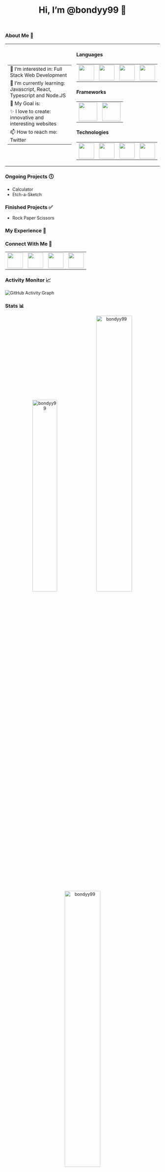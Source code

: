<header><h1>Hi, I’m @bondyy99 👋</h1></header>

<h3>About Me 👔</h3>

<table align="center">
<tr>
  <td valign="center">
    <table>
      <tr>
        <td>👀 I’m interested in: Full Stack Web Development</td>
      </tr>
      <tr>
        <td>🌱 I’m currently learning: Javascript, React, Typescript and Node.JS</td>
      </tr>
      <tr>
        <td>🎯 My Goal is:</td>
      </tr>
      <tr>
        <td>✨ I love to create: innovative and interesting websites</td>
      </tr>
      <tr>
        <td>📫 How to reach me: Twitter</td>
      </tr>
    </table> 
<td >
  <h4>Languages</h4>
  <table>
    <tr>
      <td>
        <img src="https://cdn-icons-png.flaticon.com/512/919/919827.png" width=50/>
      </td>
      <td>
        <img src="https://cdn-icons-png.flaticon.com/512/919/919826.png" width=50/>
      </td>
      <td>
        <img src="https://cdn-icons-png.flaticon.com/512/5968/5968292.png" width=50/>
      </td>
      <td>
        <img src="https://cdn-icons-png.flaticon.com/512/5968/5968381.png" width=50/>
      </td>
    </tr>
  </table>
  <h4>Frameworks</h4>
  <table>
    <tr>
      <td>
        <img src="https://cdn-icons-png.flaticon.com/512/1260/1260775.png" width=60/>
      </td>
      <td>
        <img src="https://cdn.freebiesupply.com/logos/thumbs/2x/nodejs-1-logo.png" height=60/>
      </td>
    </tr>
  </table>
  <h4>Technologies</h4>
  <table>
    <tr>
      <td>
        <img src="https://git-scm.com/images/logos/downloads/Git-Icon-1788C.png" width=50/>
      </td>
      <td>
        <img src="https://upload.wikimedia.org/wikipedia/commons/9/91/Octicons-mark-github.svg" width=50/>
      </td>
      <td>
        <img src="https://upload.wikimedia.org/wikipedia/commons/thumb/9/93/MongoDB_Logo.svg/1280px-MongoDB_Logo.svg.png" height=50/>
      </td>
      <td>
        <img src="https://logowik.com/content/uploads/images/visual-studio-code7642.jpg" height=50/>
      </td>
    </tr>
  </table>
  </td>

</tr>
</table>

<h3>Ongoing Projects 🕔</h3>

<ul>
  <li>Calculator</li>
  <li>Etch-a-Sketch</li>
</ul>

<h3>Finished Projects ✅</h3>

<ul>
  <li>Rock Paper Scissors</li>
</ul>

<h3>My Experience 🙌</h3>

<h3>Connect With Me 💬</h3>
<table>
  <tr>
    <td>
      <a href="https://www.linkedin.com/in/william-bond-b24a9850/" target="blank"><img src="https://cdn-icons-png.flaticon.com/512/174/174857.png" width=50/></a>
    </td>
    <td>
      <a href="https://twitter.com/bondyy99" target="blank"><img src="https://cdn-icons-png.flaticon.com/512/145/145812.png" width=50/></a>
    </td>
    <td>
      <a href="https://www.instagram.com/bondyy_priv/" target="blank"><img src="https://cdn-icons-png.flaticon.com/512/2111/2111463.png" width=50/></a>
    </td>
    <td>
      <a href="https://williambond.hashnode.dev/" target="blank"><img src="https://cdn.hashnode.com/res/hashnode/image/upload/v1592751328987/VzrtgcQNF.jpeg?auto=compress" height=50/></a>
    </td>
  </tr>
</table>

<h3>Activity Monitor 📈</h3>

![GitHub Activity Graph](https://activity-graph.herokuapp.com/graph?username=bondyy99&theme=dracula&hide_border=true)

<h3>Stats 📊</h3>

<p align="center">
<img width="40%" src="https://github-readme-stats.vercel.app/api/top-langs?username=bondyy99&show_icons=true&theme=dracula&title_color=ff8000&text_color=ffffff&bg_color=6a6a6a&locale=en&layout=compact&hide_border=true" alt="bondyy99" /> 
<img width="48%" src="https://github-readme-stats.vercel.app/api?username=bondyy99&show_icons=true&theme=dracula&title_color=ff8000&text_color=ffffff&bg_color=6a6a6a&locale=en&hide_border=true" alt="bondyy99" />
<img width="48%" src="https://github-readme-streak-stats.herokuapp.com/?user=bondyy99&theme=highcontrast&hide_border=true" alt="bondyy99" />
</p>

<h3>Recent Activity ⚡</h3>
<ol>
  <li>Stylised My Github in <a href="https://github.com/bondyy99">https://github.com/bondyy99</a></li>
</ol>
